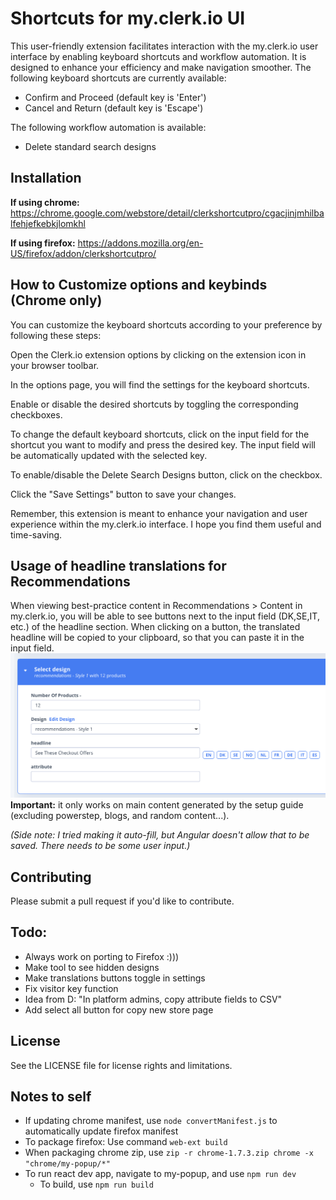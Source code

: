 # Shortcuts for my.clerk.io UI

This user-friendly extension facilitates interaction with the my.clerk.io user interface by enabling keyboard shortcuts and workflow automation. It is designed to enhance your efficiency and make navigation smoother. The following keyboard shortcuts are currently available:

-   Confirm and Proceed (default key is 'Enter')
-   Cancel and Return (default key is 'Escape')

The following workflow automation is available:

-   Delete standard search designs

## Installation

**If using chrome:**
https://chrome.google.com/webstore/detail/clerkshortcutpro/cgacjinjmhilbalfehjefkebkjlomkhl

**If using firefox:**
https://addons.mozilla.org/en-US/firefox/addon/clerkshortcutpro/

## How to Customize options and keybinds (Chrome only)

You can customize the keyboard shortcuts according to your preference by following these steps:

Open the Clerk.io extension options by clicking on the extension icon in your browser toolbar.

In the options page, you will find the settings for the keyboard shortcuts.

Enable or disable the desired shortcuts by toggling the corresponding checkboxes.

To change the default keyboard shortcuts, click on the input field for the shortcut you want to modify and press the desired key. The input field will be automatically updated with the selected key.

To enable/disable the Delete Search Designs button, click on the checkbox.

Click the "Save Settings" button to save your changes.

Remember, this extension is meant to enhance your navigation and user experience within the my.clerk.io interface. I hope you find them useful and time-saving.

## Usage of headline translations for Recommendations

When viewing best-practice content in Recommendations > Content in my.clerk.io, you will be able to see buttons next to the input field (DK,SE,IT, etc.) of the headline section. When clicking on a button, the translated headline will be copied to your clipboard, so that you can paste it in the input field.
![Example](/assets/translations_screenshot.png "Translations!")
**Important:** it only works on main content generated by the setup guide (excluding powerstep, blogs, and random content...).

_(Side note: I tried making it auto-fill, but Angular doesn't allow that to be saved. There needs to be some user input.)_

## Contributing

Please submit a pull request if you'd like to contribute.

## Todo:

-   Always work on porting to Firefox :)))
-   Make tool to see hidden designs
-   Make translations buttons toggle in settings
-   Fix visitor key function
-   Idea from D: "In platform admins, copy attribute fields to CSV"
-   Add select all button for copy new store page

## License

See the LICENSE file for license rights and limitations.

## Notes to self

-   If updating chrome manifest, use `node convertManifest.js` to automatically update firefox manifest
-   To package firefox: Use command `web-ext build`
-   When packaging chrome zip, use `zip -r chrome-1.7.3.zip chrome -x "chrome/my-popup/*"`
-   To run react dev app, navigate to my-popup, and use `npm run dev`
    -   To build, use `npm run build`
